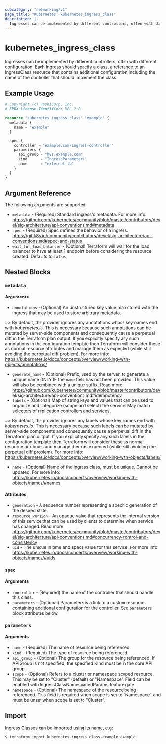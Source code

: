 ```yaml
---
subcategory: "networking/v1"
page_title: "Kubernetes: kubernetes_ingress_class"
description: |-
  Ingresses can be implemented by different controllers, often with different configuration. Each Ingress should specify a class, a reference to an IngressClass resource that contains additional configuration including the name of the controller that should implement the class.
---
```


# kubernetes_ingress_class

Ingresses can be implemented by different controllers, often with different configuration. Each Ingress should specify a class, a reference to an IngressClass resource that contains additional configuration including the name of the controller that should implement the class.

## Example Usage

```terraform
# Copyright (c) HashiCorp, Inc.
# SPDX-License-Identifier: MPL-2.0

resource "kubernetes_ingress_class" "example" {
  metadata {
    name = "example"
  }

  spec {
    controller = "example.com/ingress-controller"
    parameters {
      api_group = "k8s.example.com"
      kind      = "IngressParameters"
      name      = "external-lb"
    }
  }
}
```

## Argument Reference

The following arguments are supported:

* `metadata` - (Required) Standard ingress's metadata. For more info: https://github.com/kubernetes/community/blob/master/contributors/devel/sig-architecture/api-conventions.md#metadata
* `spec` - (Required) Spec defines the behavior of a ingress. https://git.k8s.io/community/contributors/devel/sig-architecture/api-conventions.md#spec-and-status
* `wait_for_load_balancer` - (Optional) Terraform will wait for the load balancer to have at least 1 endpoint before considering the resource created. Defaults to `false`.

## Nested Blocks

### `metadata`

#### Arguments

* `annotations` - (Optional) An unstructured key value map stored with the ingress that may be used to store arbitrary metadata.

~> By default, the provider ignores any annotations whose key names end with *kubernetes.io*. This is necessary because such annotations can be mutated by server-side components and consequently cause a perpetual diff in the Terraform plan output. If you explicitly specify any such annotations in the configuration template then Terraform will consider these as normal resource attributes and manage them as expected (while still avoiding the perpetual diff problem). For more info: https://kubernetes.io/docs/concepts/overview/working-with-objects/annotations/

* `generate_name` - (Optional) Prefix, used by the server, to generate a unique name ONLY IF the `name` field has not been provided. This value will also be combined with a unique suffix. Read more: https://github.com/kubernetes/community/blob/master/contributors/devel/sig-architecture/api-conventions.md#idempotency
* `labels` - (Optional) Map of string keys and values that can be used to organize and categorize (scope and select) the service. May match selectors of replication controllers and services.

~> By default, the provider ignores any labels whose key names end with *kubernetes.io*. This is necessary because such labels can be mutated by server-side components and consequently cause a perpetual diff in the Terraform plan output. If you explicitly specify any such labels in the configuration template then Terraform will consider these as normal resource attributes and manage them as expected (while still avoiding the perpetual diff problem). For more info: https://kubernetes.io/docs/concepts/overview/working-with-objects/labels/

* `name` - (Optional) Name of the ingress class, must be unique. Cannot be updated. For more info: https://kubernetes.io/docs/concepts/overview/working-with-objects/names/#names

#### Attributes

* `generation` - A sequence number representing a specific generation of the desired state.
* `resource_version` - An opaque value that represents the internal version of this service that can be used by clients to determine when service has changed. Read more: https://github.com/kubernetes/community/blob/master/contributors/devel/sig-architecture/api-conventions.md#concurrency-control-and-consistency
* `uid` - The unique in time and space value for this service. For more info: https://kubernetes.io/docs/concepts/overview/working-with-objects/names/#uids

### `spec`

#### Arguments

* `controller` - (Required) the name of the controller that should handle this class.
* `parameters` - (Optional) Parameters is a link to a custom resource containing additional configuration for the controller. See `parameters` block attributes below.

### `parameters`

#### Arguments

* `name` - (Required) The name of resource being referenced.
* `kind` - (Required) The type of resource being referenced.
* `api_group` - (Optional) The group for the resource being referenced. If APIGroup is not specified, the specified Kind must be in the core API group.
* `scope` - (Optional) Refers to a cluster or namespace scoped resource. This may be set to "Cluster" (default) or "Namespace". Field can be enabled with IngressClassNamespacedParams feature gate.
* `namespace` - (Optional) The namespace of the resource being referenced. This field is required when scope is set to "Namespace" and must be unset when scope is set to "Cluster".

## Import

Ingress Classes can be imported using its name, e.g:

```
$ terraform import kubernetes_ingress_class.example example
```
